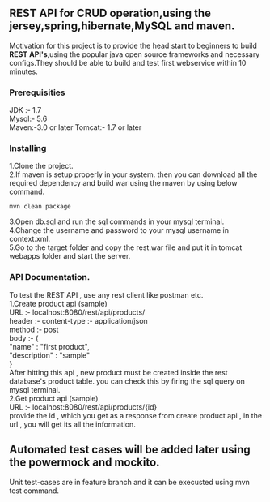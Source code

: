 ## REST API for CRUD operation,using the jersey,spring,hibernate,MySQL and maven.

Motivation for this project is to provide the head start to beginners to build **REST API's**,using the popular java open source frameworks and necessary configs.They should be able to build and test first webservice within 10 minutes.


### Prerequisities
JDK :- 1.7  
Mysql:- 5.6  
Maven:-3.0 or later
Tomcat:- 1.7 or later

### Installing
1.Clone the project.<br>
2.If maven is setup properly in your system. then you can download all the required dependency and build war using the maven by using below command.<br>
```
mvn clean package
```

3.Open db.sql and run the sql commands in your mysql terminal.<br>
4.Change the username and password to your mysql username in context.xml.<br>
5.Go to the target folder and copy the rest.war file and put it in tomcat webapps folder and start the server.<br>

### API Documentation.
To test the REST API , use any rest client like postman etc.<br>
1.Create product api (sample)<br>
URL :- localhost:8080/rest/api/products/<br>
header :- content-type :- application/json<br>
method :- post<br>
body :- {<br>
    "name" : "first product",<br>
    "description" : "sample"<br>
}<br>
After hitting this api , new product must be created inside the rest database's product table. 
you can check this by firing the sql query on mysql terminal.<br>
2.Get product api (sample)<br>
URL :- localhost:8080/rest/api/products/{id}<br>
provide the id , which you get as a response from create product api , in the url , you will get its all the information.

## Automated test cases will be added later using the powermock and mockito.
Unit test-cases are in feature branch and  it can be execusted using mvn test command.
